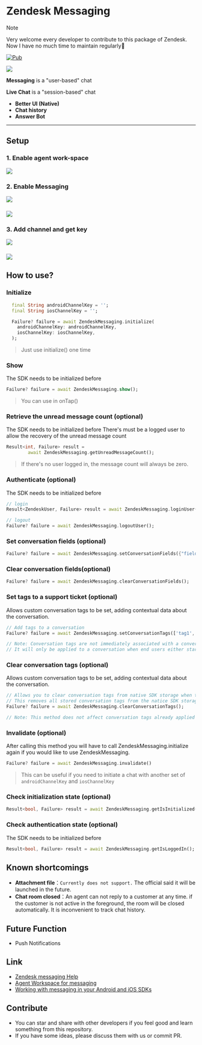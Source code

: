 # Zendesk Messaging

> [!NOTE]
> Very welcome every developer to contribute to this package of Zendesk. Now I have no much time to maintain regularly🥸

<a href="https://pub.dev/packages/zendesk_messaging"><img src="https://img.shields.io/pub/v/zendesk_messaging.svg" alt="Pub"></a>


![](Messaging.png)

**Messaging** is a "user-based" chat

**Live Chat** is a "session-based" chat

- **Better UI (Native)**
- **Chat history**
- **Answer Bot**

-------------------

## Setup
### 1. Enable agent work-space
![](screenshot/screenshot_1.png)
### 2. Enable Messaging
![](screenshot/screenshot_2.png)
###
![](screenshot/screenshot_3.png)
### 3. Add channel and get key
![](screenshot/screenshot_4.png)
###
![](screenshot/screenshot_5.png)

## How to use?
### Initialize
``` dart
  final String androidChannelKey = '';
  final String iosChannelKey = '';

  Failure? failure = await ZendeskMessaging.initialize(
    androidChannelKey: androidChannelKey,
    iosChannelKey: iosChannelKey,
  );
```
> Just use initialize() one time

### Show
The SDK needs to be initialized before
```dart
Failure? failure = await ZendeskMessaging.show();
```
> You can use in onTap()

### Retrieve the unread message count (optional)
The SDK needs to be initialized before
There's must be a logged user to allow the recovery of the unread message count
```dart
Result<int, Failure> result =
        await ZendeskMessaging.getUnreadMessageCount();
```
> If there's no user logged in, the message count will always be zero.

### Authenticate (optional)
The SDK needs to be initialized before
```dart
// login
Result<ZendeskUser, Failure> result = await ZendeskMessaging.loginUser("YOUR_JWT");

// logout
Failure? failure = await ZendeskMessaging.logoutUser();
```

### Set conversation fields (optional)
```dart
Failure? failure = await ZendeskMessaging.setConversationFields({"field1": "Value 1"});
```

### Clear conversation fields(optional)
```dart
Failure? failure = await ZendeskMessaging.clearConversationFields();
```

### Set tags to a support ticket (optional)
Allows custom conversation tags to be set, adding contextual data about the conversation.
```dart
// Add tags to a conversation
Failure? failure = await ZendeskMessaging.setConversationTags(['tag1', 'tag2', 'tag3']);

// Note: Conversation tags are not immediately associated with a conversation when this method is called.
// It will only be applied to a conversation when end users either start a new conversation or send a new message in an existing conversation.
```

### Clear conversation tags (optional)
Allows custom conversation tags to be set, adding contextual data about the conversation.
```dart
// Allows you to clear conversation tags from native SDK storage when the client side context changes.
// This removes all stored conversation tags from the natice SDK storage.
Failure? failure = await ZendeskMessaging.clearConversationTags();

// Note: This method does not affect conversation tags already applied to the conversation.
```

### Invalidate (optional)
After calling this method you will have to call ZendeskMessaging.initialize again if you would like to use ZendeskMessaging.
``` dart
Failure? failure = await ZendeskMessaging.invalidate()
```
> This can be useful if you need to initiate a chat with another set of `androidChannelKey` and `iosChannelKey`

### Check initialization state (optional)
```dart
Result<bool, Failure> result = await ZendeskMessaging.getIsInitialized()
```

### Check authentication state (optional)
The SDK needs to be initialized before
```dart
Result<bool, Failure> result = await ZendeskMessaging.getIsLoggedIn();
```

## Known shortcomings
- **Attachment file**：`Currently does not support.` The official said it will be launched in the future.
- **Chat room closed**：An agent can not reply to a customer at any time.
if the customer is not active in the foreground, the room will be closed automatically. It is inconvenient to track chat history.

## Future Function
- Push Notifications

## Link
- [Zendesk messaging Help](https://support.zendesk.com/hc/en-us/sections/360011686513-Zendesk-messaging)
- [Agent Workspace for messaging](https://support.zendesk.com/hc/en-us/articles/360055902354-Agent-Workspace-for-messaging)
- [Working with messaging in your Android and iOS SDKs](https://support.zendesk.com/hc/en-us/articles/1260801714930-Working-with-messaging-in-your-Android-and-iOS-SDKs)

## Contribute
- You can star and share with other developers if you feel good and learn something from this repository.
- If you have some ideas, please discuss them with us or commit PR.